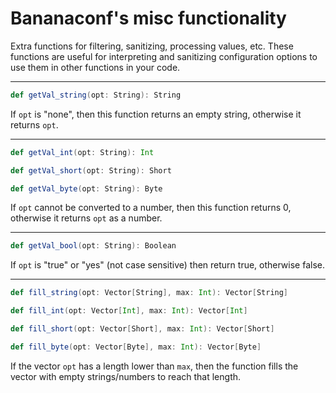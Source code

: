 # Bananaconf's misc functionality

Extra functions for filtering, sanitizing, processing values, etc. These functions are useful for interpreting and sanitizing configuration options to use them in other functions in your code.

---
```scala
def getVal_string(opt: String): String
```
If ```opt``` is "none", then this function returns an empty string, otherwise it returns ```opt```.


---
```scala
def getVal_int(opt: String): Int
```
```scala
def getVal_short(opt: String): Short
```
```scala
def getVal_byte(opt: String): Byte
```
If ```opt``` cannot be converted to a number, then this function returns 0, otherwise it returns ```opt``` as a number.

---
```scala
def getVal_bool(opt: String): Boolean
```
If ```opt``` is "true" or "yes" (not case sensitive) then return true, otherwise false.

---
```scala
def fill_string(opt: Vector[String], max: Int): Vector[String]
```
```scala
def fill_int(opt: Vector[Int], max: Int): Vector[Int]
```
```scala
def fill_short(opt: Vector[Short], max: Int): Vector[Short]
```
```scala
def fill_byte(opt: Vector[Byte], max: Int): Vector[Byte]
```
If the vector ```opt``` has a length lower than ```max```, then the function fills the vector with empty strings/numbers to reach that length.
